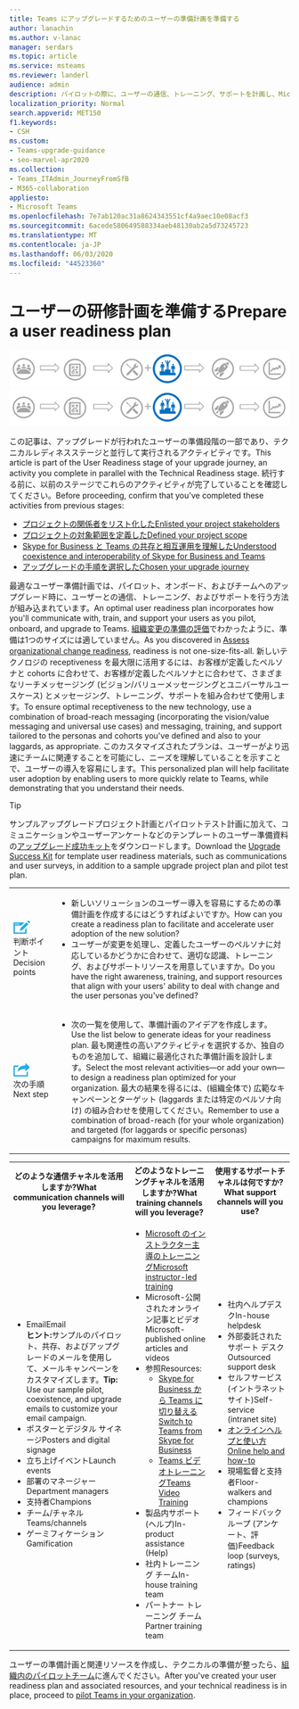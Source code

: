 ```yaml
---
title: Teams にアップグレードするためのユーザーの準備計画を準備する
author: lanachin
ms.author: v-lanac
manager: serdars
ms.topic: article
ms.service: msteams
ms.reviewer: landerl
audience: admin
description: パイロットの際に、ユーザーの通信、トレーニング、サポートを計画し、Microsoft Teams にアップグレードしてアップグレードします。
localization_priority: Normal
search.appverid: MET150
f1.keywords:
- CSH
ms.custom:
- Teams-upgrade-guidance
- seo-marvel-apr2020
ms.collection:
- Teams_ITAdmin_JourneyFromSfB
- M365-collaboration
appliesto:
- Microsoft Teams
ms.openlocfilehash: 7e7ab120ac31a8624343551cf4a9aec10e08acf3
ms.sourcegitcommit: 6acede580649588334aeb48130ab2a5d73245723
ms.translationtype: MT
ms.contentlocale: ja-JP
ms.lasthandoff: 06/03/2020
ms.locfileid: "44523360"
---
```

# <a name="prepare-a-user-readiness-plan"></a><span data-ttu-id="b7cfb-103">ユーザーの研修計画を準備する</span><span class="sxs-lookup"><span data-stu-id="b7cfb-103">Prepare a user readiness plan</span></span>

<span data-ttu-id="b7cfb-104">![アップグレード過程のステージ、ユーザー準備ステージを強調表示している](media/upgrade-banner-user-readiness.png "アップグレードの段階 (ユーザー準備ステージに重点を置いている場合)")</span><span class="sxs-lookup"><span data-stu-id="b7cfb-104">![Stages of the upgrade journey, highlighting the User Readiness stage](media/upgrade-banner-user-readiness.png "Stages of the upgrade journey, with emphasis on the User Readiness stage")</span></span>

<span data-ttu-id="b7cfb-105">この記事は、アップグレードが行われたユーザーの準備段階の一部であり、テクニカルレディネスステージと並行して実行されるアクティビティです。</span><span class="sxs-lookup"><span data-stu-id="b7cfb-105">This article is part of the User Readiness stage of your upgrade journey, an activity you complete in parallel with the Technical Readiness stage.</span></span> <span data-ttu-id="b7cfb-106">続行する前に、以前のステージでこれらのアクティビティが完了していることを確認してください。</span><span class="sxs-lookup"><span data-stu-id="b7cfb-106">Before proceeding, confirm that you've completed these activities from previous stages:</span></span>

- [<span data-ttu-id="b7cfb-107">プロジェクトの関係者をリスト化した</span><span class="sxs-lookup"><span data-stu-id="b7cfb-107">Enlisted your project stakeholders</span></span>](upgrade-enlist-stakeholders.md)
- [<span data-ttu-id="b7cfb-108">プロジェクトの対象範囲を定義した</span><span class="sxs-lookup"><span data-stu-id="b7cfb-108">Defined your project scope</span></span>](https://aka.ms/SkypetoTeams-Scope)
- [<span data-ttu-id="b7cfb-109">Skype for Business と Teams の共存と相互運用を理解した</span><span class="sxs-lookup"><span data-stu-id="b7cfb-109">Understood coexistence and interoperability of Skype for Business and Teams</span></span>](https://aka.ms/SkypeToTeams-Coexist)
- [<span data-ttu-id="b7cfb-110">アップグレードの手順を選択した</span><span class="sxs-lookup"><span data-stu-id="b7cfb-110">Chosen your upgrade journey</span></span>](upgrade-and-coexistence-of-skypeforbusiness-and-teams.md)

<span data-ttu-id="b7cfb-111">最適なユーザー準備計画では、パイロット、オンボード、およびチームへのアップグレード時に、ユーザーとの通信、トレーニング、およびサポートを行う方法が組み込まれています。</span><span class="sxs-lookup"><span data-stu-id="b7cfb-111">An optimal user readiness plan incorporates how you'll communicate with, train, and support your users as you pilot, onboard, and upgrade to Teams.</span></span> <span data-ttu-id="b7cfb-112">[組織変更の準備の評価](https://aka.ms/OrgReadiness)でわかったように、準備は1つのサイズには適していません。</span><span class="sxs-lookup"><span data-stu-id="b7cfb-112">As you discovered in [Assess organizational change readiness](https://aka.ms/OrgReadiness), readiness is not one-size-fits-all.</span></span> <span data-ttu-id="b7cfb-113">新しいテクノロジの receptiveness を最大限に活用するには、お客様が定義したペルソナと cohorts に合わせて、お客様が定義したペルソナとに合わせて、さまざまなリーチメッセージング (ビジョン/バリューメッセージングとユニバーサルユースケース) とメッセージング、トレーニング、サポートを組み合わせて使用します。</span><span class="sxs-lookup"><span data-stu-id="b7cfb-113">To ensure optimal receptiveness to the new technology, use a combination of broad-reach messaging (incorporating the vision/value messaging and universal use cases) and messaging, training, and support tailored to the personas and cohorts you've defined and also to your laggards, as appropriate.</span></span> <span data-ttu-id="b7cfb-114">このカスタマイズされたプランは、ユーザーがより迅速にチームに関連することを可能にし、ニーズを理解していることを示すことで、ユーザーの導入を容易にします。</span><span class="sxs-lookup"><span data-stu-id="b7cfb-114">This personalized plan will help facilitate user adoption by enabling users to more quickly relate to Teams, while demonstrating that you understand their needs.</span></span>

> [!Tip]
> <span data-ttu-id="b7cfb-115">サンプルアップグレードプロジェクト計画とパイロットテスト計画に加えて、コミュニケーションやユーザーアンケートなどのテンプレートのユーザー準備資料の[アップグレード成功キット](https://aka.ms/UpgradeSuccessKit)をダウンロードします。</span><span class="sxs-lookup"><span data-stu-id="b7cfb-115">Download the [Upgrade Success Kit](https://aka.ms/UpgradeSuccessKit) for template user readiness materials, such as communications and user surveys, in addition to a sample upgrade project plan and pilot test plan.</span></span>

| | |
|---|---|
| ![判断ポイントを表すアイコン](media/audio_conferencing_image7.png) <br/><span data-ttu-id="b7cfb-117">判断ポイント</span><span class="sxs-lookup"><span data-stu-id="b7cfb-117">Decision points</span></span>|<ul><li><span data-ttu-id="b7cfb-118">新しいソリューションのユーザー導入を容易にするための準備計画を作成するにはどうすればよいですか。</span><span class="sxs-lookup"><span data-stu-id="b7cfb-118">How can you create a readiness plan to facilitate and accelerate user adoption of the new solution?</span></span></li><li><span data-ttu-id="b7cfb-119">ユーザーが変更を処理し、定義したユーザーのペルソナに対応しているかどうかに合わせて、適切な認識、トレーニング、およびサポートリソースを用意していますか。</span><span class="sxs-lookup"><span data-stu-id="b7cfb-119">Do you have the right awareness, training, and support resources that align with your users' ability to deal with change and the user personas you've defined?</span></span></li></ul> |
| ![次の手順を示すアイコン](media/audio_conferencing_image9.png)<br/><span data-ttu-id="b7cfb-121">次の手順</span><span class="sxs-lookup"><span data-stu-id="b7cfb-121">Next step</span></span>|<ul><li><span data-ttu-id="b7cfb-122">次の一覧を使用して、準備計画のアイデアを作成します。</span><span class="sxs-lookup"><span data-stu-id="b7cfb-122">Use the list below to generate ideas for your readiness plan.</span></span> <span data-ttu-id="b7cfb-123">最も関連性の高いアクティビティを選択するか、独自のものを追加して、組織に最適化された準備計画を設計します。</span><span class="sxs-lookup"><span data-stu-id="b7cfb-123">Select the most relevant activities—or add your own—to design a readiness plan optimized for your organization.</span></span> <span data-ttu-id="b7cfb-124">最大の結果を得るには、(組織全体で) 広範なキャンペーンとターゲット (laggards または特定のペルソナ向け) の組み合わせを使用してください。</span><span class="sxs-lookup"><span data-stu-id="b7cfb-124">Remember to use a combination of broad-reach (for your whole organization) and targeted (for laggards or specific personas) campaigns for maximum results.</span></span></li></ul>|

<div class="mx-tableFixed">
<table>
<tbody>
<tr><th><span data-ttu-id="b7cfb-125">どのような通信チャネルを活用しますか?</span><span class="sxs-lookup"><span data-stu-id="b7cfb-125">What communication channels will you leverage?</span></span></th><th><span data-ttu-id="b7cfb-126">どのようなトレーニングチャネルを活用しますか?</span><span class="sxs-lookup"><span data-stu-id="b7cfb-126">What training channels will you leverage?</span></span></th><th><span data-ttu-id="b7cfb-127">使用するサポートチャネルは何ですか?</span><span class="sxs-lookup"><span data-stu-id="b7cfb-127">What support channels will you use?</span></span></th></tr>
<tr><td><ul><li><span data-ttu-id="b7cfb-128">Email</span><span class="sxs-lookup"><span data-stu-id="b7cfb-128">Email</span></span><br><span data-ttu-id="b7cfb-129"><strong>ヒント:</strong>サンプルのパイロット、共存、およびアップグレードのメールを使用して、メールキャンペーンをカスタマイズします。</span><span class="sxs-lookup"><span data-stu-id="b7cfb-129"><strong>Tip:</strong> Use our sample pilot, coexistence, and upgrade emails to customize your email campaign.</span></span></li><li><span data-ttu-id="b7cfb-130">ポスターとデジタル サイネージ</span><span class="sxs-lookup"><span data-stu-id="b7cfb-130">Posters and digital signage</span></span></li><li><span data-ttu-id="b7cfb-131">立ち上げイベント</span><span class="sxs-lookup"><span data-stu-id="b7cfb-131">Launch events</span></span></li><li><span data-ttu-id="b7cfb-132">部署のマネージャー</span><span class="sxs-lookup"><span data-stu-id="b7cfb-132">Department managers</span></span></li><li><span data-ttu-id="b7cfb-133">支持者</span><span class="sxs-lookup"><span data-stu-id="b7cfb-133">Champions</span></span></li><li><span data-ttu-id="b7cfb-134">チーム/チャネル</span><span class="sxs-lookup"><span data-stu-id="b7cfb-134">Teams/channels</span></span></li><li><span data-ttu-id="b7cfb-135">ゲーミフィケーション</span><span class="sxs-lookup"><span data-stu-id="b7cfb-135">Gamification</span></span></li></ul></td><td><ul><li><span data-ttu-id="b7cfb-136"><a href="https://aka.ms/teamslivetraining" data-raw-source="[Instructor-led training for Microsoft Teams](https://aka.ms/teamslivetraining)">Microsoft のインストラクター主導のトレーニング</a></span><span class="sxs-lookup"><span data-stu-id="b7cfb-136"><a href="https://aka.ms/teamslivetraining" data-raw-source="[Instructor-led training for Microsoft Teams](https://aka.ms/teamslivetraining)">Microsoft instructor-led training</a></span></span></li><li><span data-ttu-id="b7cfb-137">Microsoft-公開されたオンライン記事とビデオ</span><span class="sxs-lookup"><span data-stu-id="b7cfb-137">Microsoft-published online articles and videos</span></span></li><li><span data-ttu-id="b7cfb-138">参照</span><span class="sxs-lookup"><span data-stu-id="b7cfb-138">Resources:</span></span><ul><li><span data-ttu-id="b7cfb-139"><a href="https://support.office.com/article/Switch-to-Teams-from-Skype-for-Business-6295a0ae-4e8e-4bba-a100-64cc951cc964" data-raw-source="[Switch to Teams from Skype for Business](https://support.office.com/article/Switch-to-Teams-from-Skype-for-Business-6295a0ae-4e8e-4bba-a100-64cc951cc964)">Skype for Business から Teams に切り替える</a></span><span class="sxs-lookup"><span data-stu-id="b7cfb-139"><a href="https://support.office.com/article/Switch-to-Teams-from-Skype-for-Business-6295a0ae-4e8e-4bba-a100-64cc951cc964" data-raw-source="[Switch to Teams from Skype for Business](https://support.office.com/article/Switch-to-Teams-from-Skype-for-Business-6295a0ae-4e8e-4bba-a100-64cc951cc964)">Switch to Teams from Skype for Business</a></span></span></li><li><span data-ttu-id="b7cfb-140"><a href="https://support.office.com/article/microsoft-teams-video-training-4f108e54-240b-4351-8084-b1089f0d21d7?wt.mc_id=otc_home" data-raw-source="[Teams Video Training](https://support.office.com/article/microsoft-teams-video-training-4f108e54-240b-4351-8084-b1089f0d21d7?wt.mc_id=otc_home)">Teams ビデオトレーニング</a></span><span class="sxs-lookup"><span data-stu-id="b7cfb-140"><a href="https://support.office.com/article/microsoft-teams-video-training-4f108e54-240b-4351-8084-b1089f0d21d7?wt.mc_id=otc_home" data-raw-source="[Teams Video Training](https://support.office.com/article/microsoft-teams-video-training-4f108e54-240b-4351-8084-b1089f0d21d7?wt.mc_id=otc_home)">Teams Video Training</a></span></span></li></ul></li><li><span data-ttu-id="b7cfb-141">製品内サポート (ヘルプ)</span><span class="sxs-lookup"><span data-stu-id="b7cfb-141">In-product assistance (Help)</span></span></li><li><span data-ttu-id="b7cfb-142">社内トレーニング チーム</span><span class="sxs-lookup"><span data-stu-id="b7cfb-142">In-house training team</span></span></li><li><span data-ttu-id="b7cfb-143">パートナー トレーニング チーム</span><span class="sxs-lookup"><span data-stu-id="b7cfb-143">Partner training team</span></span></li></ul></td><td><ul><li><span data-ttu-id="b7cfb-144">社内ヘルプデスク</span><span class="sxs-lookup"><span data-stu-id="b7cfb-144">In-house helpdesk</span></span></li><li><span data-ttu-id="b7cfb-145">外部委託されたサポート デスク</span><span class="sxs-lookup"><span data-stu-id="b7cfb-145">Outsourced support desk</span></span></li><li><span data-ttu-id="b7cfb-146">セルフサービス (イントラネットサイト)</span><span class="sxs-lookup"><span data-stu-id="b7cfb-146">Self-service (intranet site)</span></span></li><li><span data-ttu-id="b7cfb-147"><a href="https://support.office.com/teams" data-raw-source="[Online help and how-to](https://support.office.com/teams)">オンラインヘルプと使い方</a></span><span class="sxs-lookup"><span data-stu-id="b7cfb-147"><a href="https://support.office.com/teams" data-raw-source="[Online help and how-to](https://support.office.com/teams)">Online help and how-to</a></span></span></li><li><span data-ttu-id="b7cfb-148">現場監督と支持者</span><span class="sxs-lookup"><span data-stu-id="b7cfb-148">Floor-walkers and champions</span></span></li><li><span data-ttu-id="b7cfb-149">フィードバックループ (アンケート、評価)</span><span class="sxs-lookup"><span data-stu-id="b7cfb-149">Feedback loop (surveys, ratings)</span></span></li></ul></td></tr>
</tbody>
</table>
</div>

<span data-ttu-id="b7cfb-150">ユーザーの準備計画と関連リソースを作成し、テクニカルの準備が整ったら、[組織内のパイロットチーム](https://aka.ms/SkypeToTeams-Pilot)に進んでください。</span><span class="sxs-lookup"><span data-stu-id="b7cfb-150">After you've created your user readiness plan and associated resources, and your technical readiness is in place, proceed to [pilot Teams in your organization](https://aka.ms/SkypeToTeams-Pilot).</span></span>
